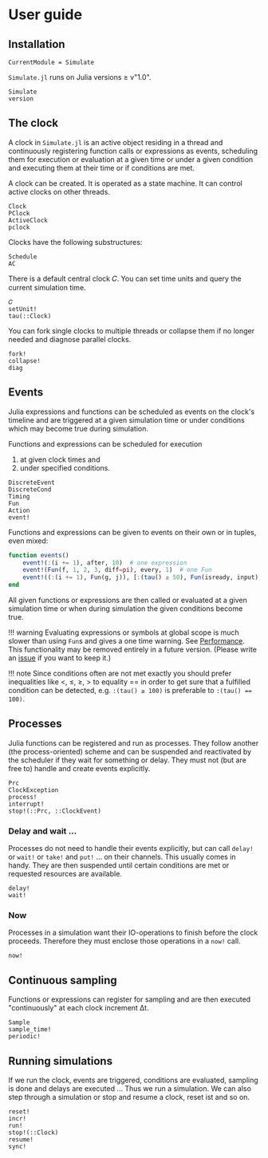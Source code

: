 # User guide

## Installation

```@meta
CurrentModule = Simulate
```

`Simulate.jl` runs on Julia versions ≥ v"1.0".

```@docs
Simulate
version
```

## The clock

A clock in `Simulate.jl` is an active object residing in a thread and continuously
registering function calls or expressions as events, scheduling them for execution
or evaluation at a given time or under a given condition and executing them at
their time or if conditions are met.

A clock can be created. It is operated as a state machine. It can control
active clocks on other threads.

```@docs
Clock
PClock
ActiveClock
pclock
```
Clocks have the following substructures:

```@docs
Schedule
AC
```

There is a default central clock 𝐶. You can set time units and query the current simulation time.

```@docs
𝐶
setUnit!
tau(::Clock)
```

You can fork single clocks to multiple threads or collapse them if no longer needed and diagnose parallel clocks.

```@docs
fork!
collapse!
diag
```

## Events

Julia expressions and functions can be scheduled as events on the clock's timeline and are triggered at a given simulation time or under conditions which may become true during simulation.

Functions and expressions can be scheduled for execution
1. at given clock times and
2. under specified conditions.

```@docs
DiscreteEvent
DiscreteCond
Timing
Fun
Action
event!
```
Functions and expressions can be given to events on their own or in tuples, even mixed:

```julia
function events()
    event!(:(i += 1), after, 10)  # one expression
    event!(Fun(f, 1, 2, 3, diff=pi), every, 1)  # one Fun
    event!((:(i += 1), Fun(g, j)), [:(tau() ≥ 50), Fun(isready, input), :(a ≤ 10)]) # two Fun under three conditions
end
```

All given functions or expressions are then called or evaluated at a given simulation time or when during simulation the given conditions become true.

!!! warning
    Evaluating expressions or symbols at global scope is much slower than using
    `Fun`s and gives a one time warning. See [Performance](../performance/performance.md).
    This functionality may be removed entirely in a future version. (Please write
    an [issue](https://github.com/pbayer/Simulate.jl/issues) if you want to keep it.)

!!! note
    Since conditions often are not met exactly you should prefer inequalities like <, ≤, ≥, > to equality == in order to get sure that a fulfilled condition can be detected, e.g. `:(tau() ≥ 100)` is preferable to `:(tau() == 100)`.

## Processes

Julia functions can be registered and run as processes. They follow another (the process-oriented) scheme and can be suspended and reactivated by the scheduler if they wait for something or delay. They must not (but are free to) handle and create events explicitly.

```@docs
Prc
ClockException
process!
interrupt!
stop!(::Prc, ::ClockEvent)
```

### Delay and wait …

Processes do not need to handle their events explicitly, but can call `delay!` or `wait!` or `take!` and `put!` … on their channels. This usually comes in handy. They are then suspended until certain conditions are met or requested resources are available.

```@docs
delay!
wait!
```

### Now

Processes in a simulation want their IO-operations to finish before the clock proceeds. Therefore they must enclose those operations in a `now!` call.

```@docs
now!
```

## Continuous sampling

Functions or expressions can register for sampling and are then executed "continuously" at each clock increment Δt.

```@docs
Sample
sample_time!
periodic!
```

## Running simulations

If we run the clock, events are triggered, conditions are evaluated, sampling is done and delays are executed … Thus we run a simulation. We can also step through a simulation or stop and resume a clock, reset ist and so on.

```@docs
reset!
incr!
run!
stop!(::Clock)
resume!
sync!
```
